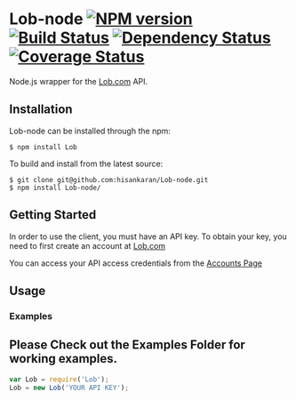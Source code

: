 # Lob-node [![NPM version][npm-image]][npm-url] [![Build Status](https://travis-ci.org/lob/lob-node.svg?branch=master)](https://travis-ci.org/lob/lob-node) [![Dependency Status][depstat-image]][depstat-url] [![Coverage Status](https://coveralls.io/repos/lob/lob-node/badge.png)](https://coveralls.io/r/lob/lob-node)


Node.js wrapper for the [Lob.com](http://Lob.com) API.

## Installation

Lob-node can be installed through the npm:

```
$ npm install Lob
```
To build and install from the latest source:

```
$ git clone git@github.com:hisankaran/Lob-node.git
$ npm install Lob-node/
```

## Getting Started

In order to use the client, you must have an API key. To obtain your key, you need to first create an account at [Lob.com](https://www.lob.com/)

You can access your API access credentials from the [Accounts Page](https://www.Lob.com/account)

## Usage

### Examples
Please Check out the Examples Folder for working examples.
---

```javascript
var Lob = require('Lob');
Lob = new Lob('YOUR API KEY');
```


[npm-url]: https://npmjs.org/package/Lob
[npm-image]: https://badge.fury.io/js/Lob.svg
[travis-url]: https://travis-ci.org/Lob/Lob-node
[travis-image]: https://travis-ci.org/Lob/Lob-node.svg?branch=master
[depstat-url]: https://david-dm.org/Lob/Lob-node
[depstat-image]: https://david-dm.org/Lob/Lob-node.svg
